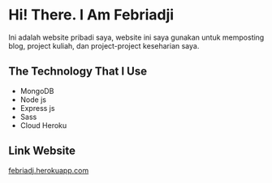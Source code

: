 # Hi! There. I Am Febriadji
Ini adalah website pribadi saya, website ini saya gunakan untuk memposting blog, project kuliah, dan project-project keseharian saya.

## The Technology That I Use
- MongoDB
- Node js
- Express js
- Sass
- Cloud Heroku

## Link Website
[febriadj.herokuapp.com](https://febriadj.herokuapp.com)